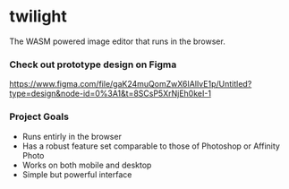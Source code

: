# twilight
The WASM powered image editor that runs in the browser.

### Check out prototype design on Figma
https://www.figma.com/file/gaK24muQomZwX6IAlIvE1p/Untitled?type=design&node-id=0%3A1&t=8SCsP5XrNjEh0keI-1

### Project Goals

- Runs entirly in the browser
- Has a robust feature set comparable to those of Photoshop or Affinity Photo
- Works on both mobile and desktop
- Simple but powerful interface
